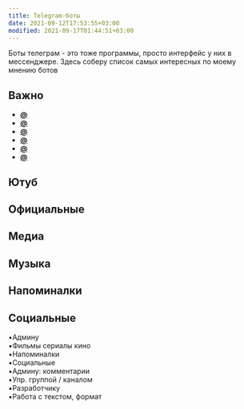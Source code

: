 ```yaml
---
title: Telegram-боты
date: 2021-09-12T17:53:55+03:00
modified: 2021-09-17T01:44:51+03:00
---
```


Боты телеграм - это тоже программы, просто интерфейс у них в мессенджере.
Здесь соберу список самых интересных по моему мнению ботов

## Важно
- [**@**](https://t.me/)
- [**@**](https://t.me/)
- [**@**](https://t.me/)
- [**@**](https://t.me/)
- [**@**](https://t.me/)
- [**@**](https://t.me/)


## Ютуб
<aside><script async src="https://telegram.org/js/telegram-widget.js?15" data-telegram-post="FeelSoftWin/125" data-width="100%"></script></aside>

## Официальные
## Медиа
## Музыка 
## Напоминалки
## Социальные
:black_small_square:Админу  
:black_small_square:Фильмы сериалы кино  
:black_small_square:Напоминалки  
:black_small_square:Социальные  
:black_small_square:Админу: комментарии  
:black_small_square:Упр. группой / каналом  
:black_small_square:Разработчику  
:black_small_square:Работа с текстом, формат  
